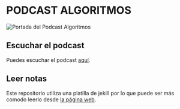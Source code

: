 # PODCAST ALGORITMOS

![Portada del Podcast Algoritmos](assets/images/cover/T01.jpg)

## Escuchar el podcast

Puedes escuchar el podcast [aquí](https://ona309.com/Podcast).

## Leer notas

Este repositorio utiliza una platilla de jekill por lo que puede ser más comodo leerlo desde [la página web](https://ona309.com/Algoritmos).
